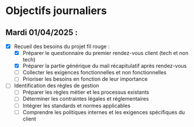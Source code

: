 # Objectifs journaliers

## Mardi 01/04/2025 :

- [x] Recueil des besoins du projet fil rouge :
  - [x] Préparer le questionnaire du premier rendez-vous client (tech et non tech)
  - [x] Préparer la partie générique du mail récapitulatif après rendez-vous
  - [ ] Collecter les exigences fonctionnelles et non fonctionnelles
  - [ ] Prioriser les besoins en fonction de leur importance
- [ ] Identification des règles de gestion
  - [ ] Préparer les règles métier et les processus existants
  - [ ] Déterminer les contraintes légales et réglementaires
  - [ ] Intégrer les standards et normes applicables
  - [ ] Comprendre les politiques internes et les exigences spécifiques du client
